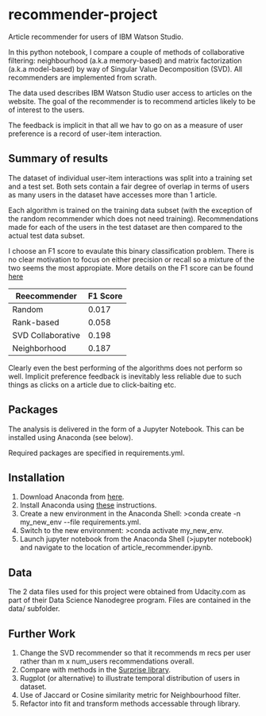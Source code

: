 # recommender-project

Article recommender for users of IBM Watson Studio.

In this python notebook, I compare a couple of methods of collaborative filtering: neighbourhood (a.k.a memory-based) and matrix factorization (a.k.a model-based) by way of Singular Value Decomposition (SVD). All recommenders are implemented from scrath.

The data used describes IBM Watson Studio user access to articles on the website. The goal of the recommender is to recommend articles likely to be of interest to the users.

The feedback is implicit in that all we hav to go on as a measure of user preference is a record of user-item interaction. 

## Summary of results

The dataset of individual user-item interactions was split into a training set and a test set. Both sets contain a fair degree of overlap in terms of users as many users in the dataset have accesses more than 1 article.

Each algorithm is trained on the training data subset (with the exception of the random recommender which does not need training). Recommendations made for each of the users in the test dataset are then compared to the actual test data subset.

I choose an F1 score to evaulate this binary classification problem. There is no clear motivation to focus on either precision or recall so a  mixture of the two seems the most appropiate. More details on the F1 score can be found [here](https://en.wikipedia.org/wiki/F1_score)

| Reecommender  | F1 Score |
| ------------- | ------------- |
| Random     | 0.017  |
| Rank-based  | 0.058 |
| SVD Collaborative | 0.198 |
| Neighborhood | 0.187

Clearly even the best performing of the algorithms does not perform so well. Implicit preference feedback is inevitably less reliable due to such things as clicks on a article due to click-baiting etc.  

## Packages

The analysis is delivered in the form of a Jupyter Notebook. This can be installed using Anaconda (see below).

Required packages are specified in requirements.yml.

## Installation

1. Download Anaconda from [here](https://www.anaconda.com/distribution/).
2. Install Anaconda using [these](https://docs.anaconda.com/anaconda/install/) instructions.
3. Create a new environment in the Anaconda Shell: >conda create -n my_new_env --file requirements.yml.
4. Switch to the new environment: >conda activate my_new_env.
5. Launch jupyter notebook from the Anaconda Shell (>jupyter notebook) and navigate to the location of article_recommender.ipynb.

## Data

The 2 data files used for this project were obtained from Udacity.com as part of their Data Science Nanodegree program. Files are contained in the data/ subfolder.

## Further Work

1. Change the SVD recommender so that it recommends m recs per user rather than m x num_users recommendations overall.  
2. Compare with methods in the [Surprise library](http://surpriselib.com/).  
3. Rugplot (or alternative) to illustrate temporal distribution of users in dataset.   
4. Use of Jaccard or Cosine similarity metric for Neighbourhood filter.  
5. Refactor into fit and transform methods accessable through library.  



